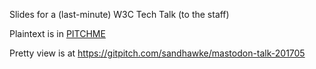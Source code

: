 
Slides for a (last-minute) W3C Tech Talk (to the staff)

Plaintext is in [PITCHME](./PITCHME.md)

Pretty view is at https://gitpitch.com/sandhawke/mastodon-talk-201705

